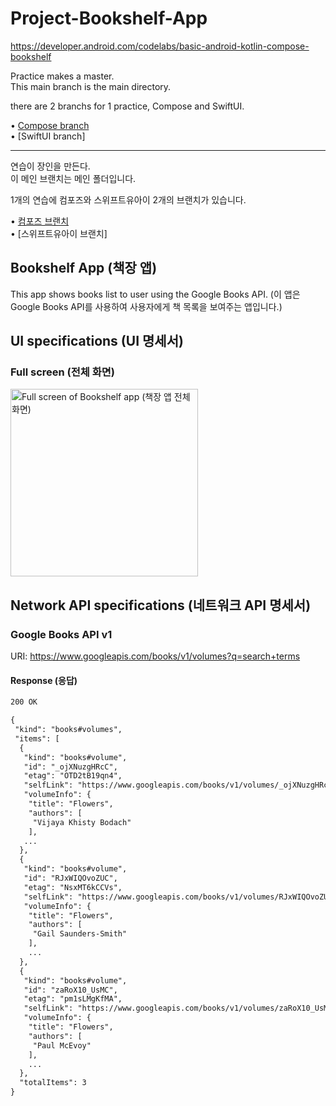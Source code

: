 # Project-Bookshelf-App
https://developer.android.com/codelabs/basic-android-kotlin-compose-bookshelf

Practice makes a master.   
This main branch is the main directory.   

there are 2 branchs for 1 practice, Compose and SwiftUI.   
   
• [Compose branch](https://github.com/Jaehwa-Noh/Project-Bookshelf-App/tree/compose-bookshelf-app)   
• [SwiftUI branch]   


---

연습이 장인을 만든다.   
이 메인 브랜치는 메인 폴더입니다.

1개의 연습에 컴포즈와 스위프트유아이 2개의 브랜치가 있습니다.   
   
• [컴포즈 브랜치](https://github.com/Jaehwa-Noh/Project-Bookshelf-App/tree/compose-bookshelf-app)   
• [스위프트유아이 브랜치]   


## Bookshelf App (책장 앱)
This app shows books list to user using the Google Books API. (이 앱은 Google Books API를 사용하여 사용자에게 책 목록을 보여주는 앱입니다.)


## UI specifications (UI 명세서)
### Full screen (전체 화면)
<img width="300" alt="Full screen of Bookshelf app (책장 앱 전체 화면)" src="https://github.com/Jaehwa-Noh/Project-Bookshelf-App/assets/48680511/d1cf46e7-104a-4e08-8ff0-e7d1fca52029">

## Network API specifications (네트워크 API 명세서)
### Google Books API v1
URI: https://www.googleapis.com/books/v1/volumes?q=search+terms
#### Response (응답)
```html
200 OK

{
 "kind": "books#volumes",
 "items": [
  {
   "kind": "books#volume",
   "id": "_ojXNuzgHRcC",
   "etag": "OTD2tB19qn4",
   "selfLink": "https://www.googleapis.com/books/v1/volumes/_ojXNuzgHRcC",
   "volumeInfo": {
    "title": "Flowers",
    "authors": [
     "Vijaya Khisty Bodach"
    ],
   ...
  },
  {
   "kind": "books#volume",
   "id": "RJxWIQOvoZUC",
   "etag": "NsxMT6kCCVs",
   "selfLink": "https://www.googleapis.com/books/v1/volumes/RJxWIQOvoZUC",
   "volumeInfo": {
    "title": "Flowers",
    "authors": [
     "Gail Saunders-Smith"
    ],
    ...
  },
  {
   "kind": "books#volume",
   "id": "zaRoX10_UsMC",
   "etag": "pm1sLMgKfMA",
   "selfLink": "https://www.googleapis.com/books/v1/volumes/zaRoX10_UsMC",
   "volumeInfo": {
    "title": "Flowers",
    "authors": [
     "Paul McEvoy"
    ],
    ...
  },
  "totalItems": 3
}
```

